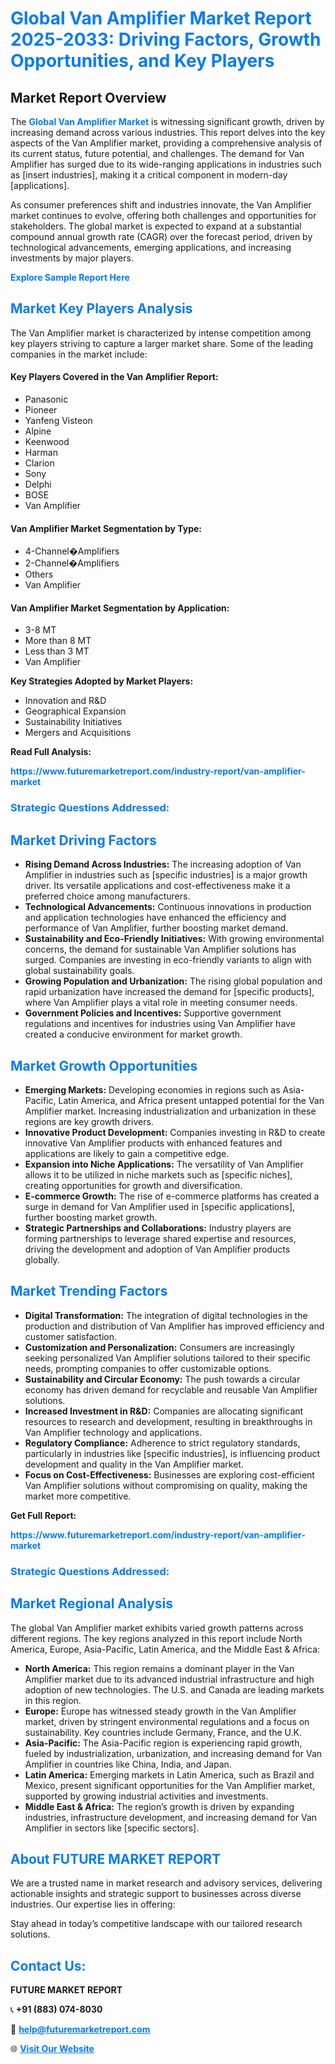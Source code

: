<h1 style="color: #007BFF;">Global Van Amplifier Market Report 2025-2033: Driving Factors, Growth Opportunities, and Key Players</h1>

<section id="overview">
<h2>Market Report Overview</h2>
<p>The <a href="https://www.futuremarketreport.com/industry-report/van-amplifier-market" style="color: #007BFF; text-decoration: none;"><strong>Global Van Amplifier Market</strong></a> is witnessing significant growth, driven by increasing demand across various industries. This report delves into the key aspects of the Van Amplifier market, providing a comprehensive analysis of its current status, future potential, and challenges. The demand for Van Amplifier has surged due to its wide-ranging applications in industries such as [insert industries], making it a critical component in modern-day [applications].</p>
<p>As consumer preferences shift and industries innovate, the Van Amplifier market continues to evolve, offering both challenges and opportunities for stakeholders. The global market is expected to expand at a substantial compound annual growth rate (CAGR) over the forecast period, driven by technological advancements, emerging applications, and increasing investments by major players.</p>
</section>

<section id="overview">
<p><a href="https://www.futuremarketreport.com/request-sample/reportId=101157" style="color: #007BFF; text-decoration: none;"><strong>Explore Sample Report Here</strong></a></p>
</section>

<section id="key-players">
<h2 style="color: #007BFF;">Market Key Players Analysis</h2>
<p>The Van Amplifier market is characterized by intense competition among key players striving to capture a larger market share. Some of the leading companies in the market include:</p>
<h4>Key Players Covered in the Van Amplifier Report:</h4>
<ul><li>Panasonic</li><li>Pioneer</li><li>Yanfeng Visteon</li><li>Alpine</li><li>Keenwood</li><li>Harman</li><li>Clarion</li><li>Sony</li><li>Delphi</li><li>BOSE</li><li>Van Amplifier</li></ul>
<h4>Van Amplifier Market Segmentation by Type:</h4>
<ul><li>4-Channel�Amplifiers</li><li>2-Channel�Amplifiers</li><li>Others</li><li>Van Amplifier</li></ul>

<h4>Van Amplifier Market Segmentation by Application:</h4>
<ul><li>3-8 MT</li><li>More than 8 MT</li><li>Less than 3 MT</li><li>Van Amplifier</li></ul>
<p><strong>Key Strategies Adopted by Market Players:</strong></p>
<ul>
<li>Innovation and R&D</li>
<li>Geographical Expansion</li>
<li>Sustainability Initiatives</li>
<li>Mergers and Acquisitions</li>
</ul>
</section>

<section>
<p><strong>Read Full Analysis: </strong></p><a href="https://www.futuremarketreport.com/industry-report/van-amplifier-market" style="color: #007BFF; text-decoration: none;"><strong>https://www.futuremarketreport.com/industry-report/van-amplifier-market</strong></a>
<h3 style="color: #007BFF;">Strategic Questions Addressed:</h3>
</section>

<section id="driving-factors">
<h2 style="color: #007BFF;">Market Driving Factors</h2>
<ul>
<li><strong>Rising Demand Across Industries:</strong> The increasing adoption of Van Amplifier in industries such as [specific industries] is a major growth driver. Its versatile applications and cost-effectiveness make it a preferred choice among manufacturers.</li>
<li><strong>Technological Advancements:</strong> Continuous innovations in production and application technologies have enhanced the efficiency and performance of Van Amplifier, further boosting market demand.</li>
<li><strong>Sustainability and Eco-Friendly Initiatives:</strong> With growing environmental concerns, the demand for sustainable Van Amplifier solutions has surged. Companies are investing in eco-friendly variants to align with global sustainability goals.</li>
<li><strong>Growing Population and Urbanization:</strong> The rising global population and rapid urbanization have increased the demand for [specific products], where Van Amplifier plays a vital role in meeting consumer needs.</li>
<li><strong>Government Policies and Incentives:</strong> Supportive government regulations and incentives for industries using Van Amplifier have created a conducive environment for market growth.</li>
</ul>
</section>

<section id="growth-opportunities">
<h2 style="color: #007BFF;">Market Growth Opportunities</h2>
<ul>
<li><strong>Emerging Markets:</strong> Developing economies in regions such as Asia-Pacific, Latin America, and Africa present untapped potential for the Van Amplifier market. Increasing industrialization and urbanization in these regions are key growth drivers.</li>
<li><strong>Innovative Product Development:</strong> Companies investing in R&D to create innovative Van Amplifier products with enhanced features and applications are likely to gain a competitive edge.</li>
<li><strong>Expansion into Niche Applications:</strong> The versatility of Van Amplifier allows it to be utilized in niche markets such as [specific niches], creating opportunities for growth and diversification.</li>
<li><strong>E-commerce Growth:</strong> The rise of e-commerce platforms has created a surge in demand for Van Amplifier used in [specific applications], further boosting market growth.</li>
<li><strong>Strategic Partnerships and Collaborations:</strong> Industry players are forming partnerships to leverage shared expertise and resources, driving the development and adoption of Van Amplifier products globally.</li>
</ul>
</section>

<section id="trending-factors">
<h2 style="color: #007BFF;">Market Trending Factors</h2>
<ul>
<li><strong>Digital Transformation:</strong> The integration of digital technologies in the production and distribution of Van Amplifier has improved efficiency and customer satisfaction.</li>
<li><strong>Customization and Personalization:</strong> Consumers are increasingly seeking personalized Van Amplifier solutions tailored to their specific needs, prompting companies to offer customizable options.</li>
<li><strong>Sustainability and Circular Economy:</strong> The push towards a circular economy has driven demand for recyclable and reusable Van Amplifier solutions.</li>
<li><strong>Increased Investment in R&D:</strong> Companies are allocating significant resources to research and development, resulting in breakthroughs in Van Amplifier technology and applications.</li>
<li><strong>Regulatory Compliance:</strong> Adherence to strict regulatory standards, particularly in industries like [specific industries], is influencing product development and quality in the Van Amplifier market.</li>
<li><strong>Focus on Cost-Effectiveness:</strong> Businesses are exploring cost-efficient Van Amplifier solutions without compromising on quality, making the market more competitive.</li>
</ul>
</section>

<section>
<p><strong>Get Full Report: </strong></p><a href="https://www.futuremarketreport.com/industry-report/van-amplifier-market" style="color: #007BFF; text-decoration: none;"><strong>https://www.futuremarketreport.com/industry-report/van-amplifier-market</strong></a>
<h3 style="color: #007BFF;">Strategic Questions Addressed:</h3>
</section>


<section id="regional-analysis">
<h2 style="color: #007BFF;">Market Regional Analysis</h2>
<p>The global Van Amplifier market exhibits varied growth patterns across different regions. The key regions analyzed in this report include North America, Europe, Asia-Pacific, Latin America, and the Middle East & Africa:</p>
<ul>
<li><strong>North America:</strong> This region remains a dominant player in the Van Amplifier market due to its advanced industrial infrastructure and high adoption of new technologies. The U.S. and Canada are leading markets in this region.</li>
<li><strong>Europe:</strong> Europe has witnessed steady growth in the Van Amplifier market, driven by stringent environmental regulations and a focus on sustainability. Key countries include Germany, France, and the U.K.</li>
<li><strong>Asia-Pacific:</strong> The Asia-Pacific region is experiencing rapid growth, fueled by industrialization, urbanization, and increasing demand for Van Amplifier in countries like China, India, and Japan.</li>
<li><strong>Latin America:</strong> Emerging markets in Latin America, such as Brazil and Mexico, present significant opportunities for the Van Amplifier market, supported by growing industrial activities and investments.</li>
<li><strong>Middle East & Africa:</strong> The region’s growth is driven by expanding industries, infrastructure development, and increasing demand for Van Amplifier in sectors like [specific sectors].</li>
</ul>
</section>

<footer>
<h2 style="color: #007BFF;">About FUTURE MARKET REPORT</h2>
<p>We are a trusted name in market research and advisory services, delivering actionable insights and strategic support to businesses across diverse industries. Our expertise lies in offering:</p>

<p>Stay ahead in today’s competitive landscape with our tailored research solutions.</p>

<h2 style="color: #007BFF;">Contact Us:</h2>
<p><strong>FUTURE MARKET REPORT</strong></p>
<p>📞 <strong>+91 (883) 074-8030</strong></p>
<p>📧 <strong><a href="mailto:help@futuremarketreport.com" style="color: #007BFF;">help@futuremarketreport.com</a></strong></p>
<p>🌐 <strong><a href="https://www.futuremarketreport.com/" style="color: #007BFF;">Visit Our Website</a></strong></p>
</footer>